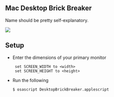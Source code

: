 ## Mac Desktop Brick Breaker

Name should be pretty self-explanatory.

![](https://media1.giphy.com/media/v1.Y2lkPTc5MGI3NjExbndtdWpob2x3OXRnNzl3Z21vMXI0dXgxOTd3ZjZ6ZGp5a3Jpa2o0ayZlcD12MV9pbnRlcm5hbF9naWZfYnlfaWQmY3Q9Zw/RVDMJ7UbyC1ATNoQmi/giphy.gif)

## Setup

- Enter the dimensions of your primary monitor

  ```
   set SCREEN_WIDTH to <width>
   set SCREEN_HEIGHT to <height>
  ```

- Run the following

  ```
  $ osascript DesktopBrickBreaker.applescript
  ```
